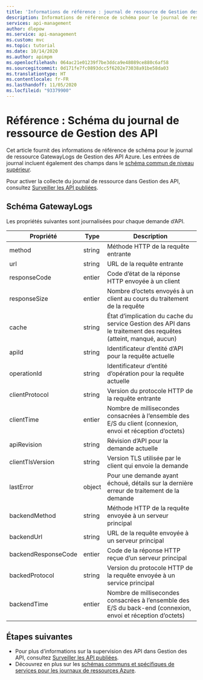 ```yaml
---
title: 'Informations de référence : journal de ressource de Gestion des API Azure'
description: Informations de référence de schéma pour le journal de ressource GatewayLogs de Gestion des API Azure
services: api-management
author: dlepow
ms.service: api-management
ms.custom: mvc
ms.topic: tutorial
ms.date: 10/14/2020
ms.author: apimpm
ms.openlocfilehash: 064ac21e01239f7be3ddca9e48089ce880c6af58
ms.sourcegitcommit: 0d171fe7fc0893dcc5f6202e73038a91be58da03
ms.translationtype: HT
ms.contentlocale: fr-FR
ms.lasthandoff: 11/05/2020
ms.locfileid: "93379900"
---
```

# <a name="reference-api-management-resource-log-schema"></a>Référence : Schéma du journal de ressource de Gestion des API

Cet article fournit des informations de référence de schéma pour le journal de ressource GatewayLogs de Gestion des API Azure. Les entrées de journal incluent également des champs dans le [schéma commun de niveau supérieur](../azure-monitor/platform/resource-logs-schema.md#top-level-common-schema).

Pour activer la collecte du journal de ressource dans Gestion des API, consultez [Surveiller les API publiées](api-management-howto-use-azure-monitor.md#resource-logs).

## <a name="gatewaylogs-schema"></a>Schéma GatewayLogs

Les propriétés suivantes sont journalisées pour chaque demande d’API.

| Propriété  | Type | Description |
| ------------- | ------------- | ------------- |
| method | string | Méthode HTTP de la requête entrante |
| url | string | URL de la requête entrante |
| responseCode | entier | Code d’état de la réponse HTTP envoyée à un client |
| responseSize | entier | Nombre d’octets envoyés à un client au cours du traitement de la requête | 
| cache | string | État d’implication du cache du service Gestion des API dans le traitement des requêtes (atteint, manqué, aucun) | 
| apiId | string | Identificateur d’entité d’API pour la requête actuelle | 
| operationId | string | Identificateur d’entité d’opération pour la requête actuelle | 
| clientProtocol | string | Version du protocole HTTP de la requête entrante |
| clientTime | entier | Nombre de millisecondes consacrées à l’ensemble des E/S du client (connexion, envoi et réception d’octets) | 
| apiRevision | string | Révision d’API pour la demande actuelle | 
| clientTlsVersion| string | Version TLS utilisée par le client qui envoie la demande |
| lastError | object | Pour une demande ayant échoué, détails sur la dernière erreur de traitement de la demande | 
| backendMethod | string | Méthode HTTP de la requête envoyée à un serveur principal |
| backendUrl | string | URL de la requête envoyée à un serveur principal |
| backendResponseCode | entier | Code de la réponse HTTP reçue d’un serveur principal |
| backedProtocol | string | Version du protocole HTTP de la requête envoyée à un service principal |
| backendTime | entier | Nombre de millisecondes consacrées à l’ensemble des E/S du back-end (connexion, envoi et réception d’octets) | 


## <a name="next-steps"></a>Étapes suivantes

* Pour plus d’informations sur la supervision des API dans Gestion des API, consultez [Surveiller les API publiées](api-management-howto-use-azure-monitor.md).
* Découvrez en plus sur les [schémas communs et spécifiques de services pour les journaux de ressources Azure](../azure-monitor/platform/resource-logs-schema.md).

